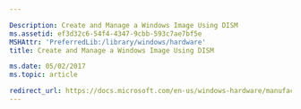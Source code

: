 ```yaml
---

Description: Create and Manage a Windows Image Using DISM
ms.assetid: ef3d32c6-54f4-4347-9cbb-593c7ae7bf5e
MSHAttr: 'PreferredLib:/library/windows/hardware'
title: Create and Manage a Windows Image Using DISM

ms.date: 05/02/2017
ms.topic: article

redirect_url: https://docs.microsoft.com/en-us/windows-hardware/manufacture/desktop/capture-and-apply-an-image
---
```

<!--
# Create and Manage a Windows Image Using DISM


Deployment Image Servicing and Management (DISM.exe) mounts a Windows image (.wim) file or virtual hard disk (.vhd or .vhdx) for servicing. You can also use the DISM image management command to list the image index numbers or to verify the architecture for the image that you are mounting. After you update the image, you must unmount it and either commit or discard the changes you have made.

You can use DISM servicing commands to install, uninstall, configure, and update the features and packages in offline Windows® images and offline Windows Preinstallation Environment (Windows PE) images. For more information about common DISM scenarios, see [What is DISM?](what-is-dism.md). For more information about DISM servicing commands, see [Deployment Image Servicing and Management (DISM) Command-Line Options](deployment-image-servicing-and-management--dism--command-line-options.md).

## <span id="In_This_Section"></span><span id="in_this_section"></span><span id="IN_THIS_SECTION"></span>In This Section


<table>
<colgroup>
<col width="50%" />
<col width="50%" />
</colgroup>
<tbody>
<tr class="odd">
<td align="left"><p><a href="capture-images-of-hard-disk-partitions-using-dism.md" data-raw-source="[Capture Images of Hard Disk Partitions Using DISM](capture-images-of-hard-disk-partitions-using-dism.md)">Capture Images of Hard Disk Partitions Using DISM</a></p></td>
<td align="left"><p>Use the Diskpart tool and the Deployment Image Servicing and Management (DISM) tool to capture an image and save it as a .wim file.</p></td>
</tr>
<tr class="even">
<td align="left"><p><a href="mount-and-modify-a-windows-image-using-dism.md" data-raw-source="[Mount and Modify a Windows Image Using DISM](mount-and-modify-a-windows-image-using-dism.md)">Mount and Modify a Windows Image Using DISM</a></p></td>
<td align="left"><p>Map the contents of a Windows image (.wim) file to a directory to service the image or to perform common file operations such as adding and deleting files.</p></td>
</tr>
<tr class="odd">
<td align="left"><p><a href="apply-images-using-dism.md" data-raw-source="[Apply Images Using DISM](apply-images-using-dism.md)">Apply Images Using DISM</a></p></td>
<td align="left"><p>Use the Diskpart tool and the DISM tool to apply Windows images to one or more partitions onto a computer for deployment.</p></td>
</tr>
<tr class="even">
<td align="left"><p><a href="split-a-windows-image--wim--file-to-span-across-multiple-dvds.md" data-raw-source="[Split a Windows Image (WIM) File to Span Across Multiple DVDs](split-a-windows-image--wim--file-to-span-across-multiple-dvds.md)">Split a Windows Image (WIM) File to Span Across Multiple DVDs</a></p></td>
<td align="left"><p>Split a large .wim file into several smaller files that will fit on your selected media. Copy split .wim files onto your selected media as .iso files.</p></td>
</tr>
<tr class="odd">
<td align="left"><p><a href="create-a-wim-for-multiple-architecture-types-using-dism.md" data-raw-source="[Create a WIM for Multiple Architecture Types Using DISM](create-a-wim-for-multiple-architecture-types-using-dism.md)">Create a WIM for Multiple Architecture Types Using DISM</a></p></td>
<td align="left"><p>Create a single .wim file that includes both 32-bit and 64-bit Windows images.</p></td>
</tr>
<tr class="even">
<td align="left"><p><a href="append-a-volume-image-to-an-existing-image-using-dism--s14.md" data-raw-source="[Append a Volume Image to an Existing Image Using DISM](append-a-volume-image-to-an-existing-image-using-dism--s14.md)">Append a Volume Image to an Existing Image Using DISM</a></p></td>
<td align="left"><p>Add a second image to an existing .wim file.</p></td>
</tr>
<tr class="odd">
<td align="left"><p><a href="create-a-data-image-using-dism.md" data-raw-source="[Create a Data Image Using DISM](create-a-data-image-using-dism.md)">Create a Data Image Using DISM</a></p></td>
<td align="left"><p>Create a .wim file that contains only files and applications that you intend to copy to the Windows installation by using an unattended answer file.</p></td>
</tr>
</tbody>
</table>

 

## <span id="related_topics"></span>Related topics


[DISM Image Management Command-Line Options](dism-image-management-command-line-options-s14.md)

 

 -->






